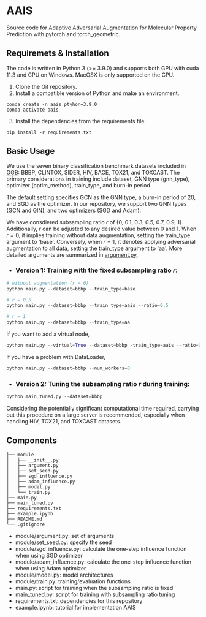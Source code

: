 # AAIS
Source code for Adaptive Adversarial Augmentation for Molecular Property Prediction with pytorch and torch_geometric.


## Requiremets & Installation
The code is written in Python 3 (>= 3.9.0) and supports both GPU with cuda 11.3 and CPU on Windows. MacOSX is only supported on the CPU.

1. Clone the Git repository.
2. Install a compatible version of Python and make an environment.
```
conda create -n aais ptyhon=3.9.0
conda activate aais
```
3. Install the dependencies from the requirements file. 
```
pip install -r requirements.txt
```


## Basic Usage
We use the seven binary classification benchmark datasets included in [OGB](https://github.com/snap-stanford/ogb): BBBP, CLINTOX, SIDER, HIV, BACE, TOX21, and TOXCAST.
The primary considerations in training include dataset, GNN type (gnn_type), optimizer (optim_method), train_type, and burn-in period.

The default setting specifies GCN as the GNN type, a burn-in period of 20, and SGD as the optimizer. 
In our repository, we support two GNN types (GCN and GIN), and two optimizers (SGD and Adam).

We have consdiered subsampling ratio $r$ of {0, 0.1, 0.3, 0.5, 0.7, 0.9, 1}. Additionally, $r$ can be adjusted to any desired value between 0 and 1. When $r=0$, it implies training without data augmentation, setting the train_type argument to 'base'. Conversely, when $r=1$, it denotes applying adversarial augmentation to all data, setting the train_type argument to 'aa'.
More detailed arguments are summarized in [argument.py](module/argument.py).

- ### Version 1: Training with the fixed subsampling ratio $r$:
```python
# without augmentation (r = 0) 
python main.py --dataset=bbbp --train_type=base

# r = 0.5 
python main.py --dataset=bbbp --train_type=aais --ratio=0.5

# r = 1
python main.py --dataset=bbbp --train_type=aa
```

If you want to add a virtual node,
```python 
python main.py --virtual=True --dataset=bbbp -train_type=aais --ratio=0.5
```

If you have a problem with DataLoader, 
```python
python main.py --dataset=bbbp --num_workers=0
```

- ### Version 2: Tuning the subsampling ratio $r$ during training:
``` python
python main_tuned.py --dataset=bbbp
```
Considering the potentially significant computational time required, carrying out this procedure on a large server is recommended, especially when handling HIV, TOX21, and TOXCAST datasets.


## Components
```
├── module
│   ├── __init__.py
│   ├── argument.py
│   ├── set_seed.py
│   ├── sgd_influence.py
│   ├── adam_influence.py
│   ├── model.py
│   └── train.py
├── main.py
├── main_tuned.py
├── requirements.txt
├── example.ipynb
├── README.md
└── .gitignore
```
- module/argument.py: set of arguments
- module/set_seed.py: specify the seed
- module/sgd_influence.py: calculate the one-step influence function when using SGD optimizer
- module/adam_influence.py: calculate the one-step influence function when using Adam optimizer
- module/model.py: model architectures
- module/train.py: training/evaluation functions
- main.py: script for training when the subsampling ratio is fixed
- main_tuned.py: script for training with subsampling ratio tuning
- requirements.txt: dependencies for this repository
- example.ipynb: tutorial for implementation AAIS
